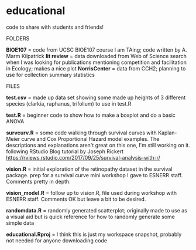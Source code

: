# educational
code to share with students and friends!

FOLDERS

**BIOE107** = code from UCSC BIOE107 course I am TAing; code written by A. Marm Kilpatrick
**lit review** = data downloaded from Web of Science search when I was looking for publications mentioning competition and facilitation in Ecology; makes a nice plot
**NorrisCenter** = data from CCH2; planning to use for collection summary statistics 

FILES

**test.csv** = made up data set showing some made up heights of 3 different species (clarkia, raphanus, trifolium) to use in test.R

**test.R** = beginner code to show how to make a boxplot and do a basic ANOVA

**survcurv.R** = some code walking through survival curves with Kaplan-Meier curve and Cox Proportional Hazard model examples. The descriptions and explanations aren't great on this one, I'm still working on it. following RStudio Blog tutorial by Joseph Rickert https://rviews.rstudio.com/2017/09/25/survival-analysis-with-r/

**vision.R** = initial exploration of the retinopathy dataset in the survival package. prep for a survival curve mini workshop I gave to ESNERR staff. Comments pretty in depth.

**vision_model.R** = follow up to vision.R, file used during workshop with ESNERR staff. Comments OK but leave a bit to be desired.

**randomdata.R** = randomly generated scatterplot; originally made to use as a visual aid but is quick reference for how to randomly generate some simple data

**educational.Rproj** = I think this is just my workspace snapshot, probably not needed for anyone downloading code
